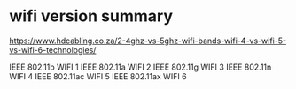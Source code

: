 # wifi version summary
https://www.hdcabling.co.za/2-4ghz-vs-5ghz-wifi-bands-wifi-4-vs-wifi-5-vs-wifi-6-technologies/

IEEE 802.11b WIFI 1 
IEEE 802.11a WIFI 2
IEEE 802.11g WIFI 3
IEEE 802.11n WIFI 4
IEEE 802.11ac WIFI 5
IEEE 802.11ax WIFI 6
